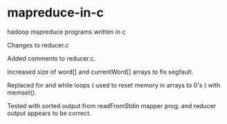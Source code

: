 # mapreduce-in-c
hadoop mapreduce programs written in c

Changes to reducer.c

Added comments to reducer.c.

Increased size of word[] and currentWord[] arrays to fix segfault.

Replaced for and while loops ( used to reset memory in arrays to 0's ) with memset().

Tested with sorted output from readFromStdin mapper prog. and reducer output appears
to be correct.